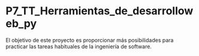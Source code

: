 # P7_TT_Herramientas_de_desarrolloweb_py
El objetivo de este proyecto es proporcionar más posibilidades para practicar las tareas habituales de la ingeniería de software.
